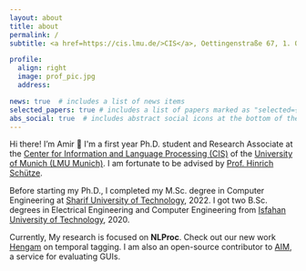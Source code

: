 ```yaml
---
layout: about
title: about
permalink: /
subtitle: <a href=https://cis.lmu.de/>CIS</a>, Oettingenstraße 67, 1. OG, Flügel C, 80538 München, Germany

profile:
  align: right
  image: prof_pic.jpg
  address:

news: true  # includes a list of news items
selected_papers: true # includes a list of papers marked as "selected={true}"
abs_social: true  # includes abstract social icons at the bottom of the page
---
```



Hi there! I’m Amir 👋 I'm a first year Ph.D. student and Research Associate at the [Center for Information and Language Processing (CIS)](https://www.cis.lmu.de/) of the [University of Munich (LMU Munich)](https://www.lmu.de/de/index.html). I am fortunate to be advised by [Prof. Hinrich Schütze](https://www.cis.uni-muenchen.de/schuetze/).

Before starting my Ph.D., I completed my M.Sc. degree in Computer Engineering at [Sharif University of Technology](https://en.sharif.edu/), 2022. I got two B.Sc. degrees in Electrical Engineering and Computer Engineering from [Isfahan University of Technology](http://english.iut.ac.ir/), 2020.

Currently, My research is focused on **NLProc**. Check out our new work [Hengam](https://aclanthology.org/2022.aacl-main.74/) on temporal tagging. I am also an open-source contributor to [AIM](https://github.com/aalto-ui/aim), a service for evaluating GUIs.
